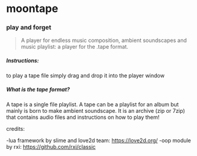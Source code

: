 # moontape

### play and forget

> A player for endless music composition, ambient soundscapes and music playlist: a  player for the .tape format.

##### Instructions:



to play a tape file simply drag and drop it into the player window

##### What is the tape format?

A tape is a single file playlist. A tape can be a playlist for an album but mainly is born to make ambient soundscape. It is an archive (zip or 7zip) that contains audio files and instructions on how to play them!

credits:

-lua framework by slime and love2d team: https://love2d.org/
-oop module by rxi: https://github.com/rxi/classic

